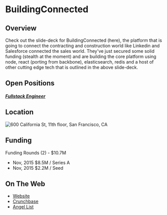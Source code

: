 # BuildingConnected
## Overview
Check out the slide-deck for BuildingConnected (here), the platform that is going to connect the contracting and construction world like Linkedin and Salesforce connected the sales world. They've just secured some solid funding (stealth at the moment) and are building the core platform using node, react (porting from backbone), elasticsearch, redis and a host of other cutting edge tech that is outlined in the above slide-deck.

## Open Positions
##### [Fullstack Engineer](fullstack-engineer.md)

## Location
![600 California St, 11th floor, San Francisco, CA](https://maps.googleapis.com/maps/api/staticmap?center=600+California+St,+11th+floor,+San+Francisco,+CA&zoom=13&scale=false&size=600x300&maptype=roadmap&format=png&visual_refresh=true&markers=size:mid%7Ccolor:0xff0000%7Clabel:1%7C600+California+St,+11th+floor,+San+Francisco,+CA)  

## Funding
Funding Rounds (2) - $10.7M
+ Nov, 2015	$8.5M / Series A
+ Nov, 2015	$2.2M / Seed

## On The Web
+ [Website](http://www.buildingconnected.com)
+ [Crunchbase](https://www.crunchbase.com/organization/buildingconnected#/entity)
+ [Angel List](https://angel.co/buildingconnected)
